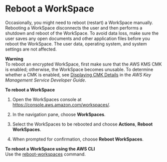 # Reboot a WorkSpace<a name="reboot-workspaces"></a>

Occasionally, you might need to reboot \(restart\) a WorkSpace manually\. Rebooting a WorkSpace disconnects the user and then performs a shutdown and reboot of the WorkSpace\. To avoid data loss, make sure the user saves any open documents and other application files before you reboot the WorkSpace\. The user data, operating system, and system settings are not affected\.

**Warning**  
To reboot an encrypted WorkSpace, first make sure that the AWS KMS CMK is enabled; otherwise, the WorkSpace becomes unusable\. To determine whether a CMK is enabled, see [ Displaying CMK Details](https://docs.aws.amazon.com/kms/latest/developerguide/viewing-keys-console.html#viewing-console-details) in the *AWS Key Management Service Developer Guide*\.

**To reboot a WorkSpace**

1. Open the WorkSpaces console at [https://console\.aws\.amazon\.com/workspaces/](https://console.aws.amazon.com/workspaces/)\.

1. In the navigation pane, choose **WorkSpaces**\.

1. Select the WorkSpaces to be rebooted and choose **Actions**, **Reboot WorkSpaces**\.

1. When prompted for confirmation, choose **Reboot WorkSpaces**\.

**To reboot a WorkSpace using the AWS CLI**  
Use the [reboot\-workspaces](https://docs.aws.amazon.com/cli/latest/reference/workspaces/reboot-workspaces.html) command\.